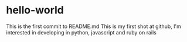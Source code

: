 # hello-world
This is the first commit to README.md
This is my first shot at github, I'm interested in developing in python, javascript and ruby on rails

